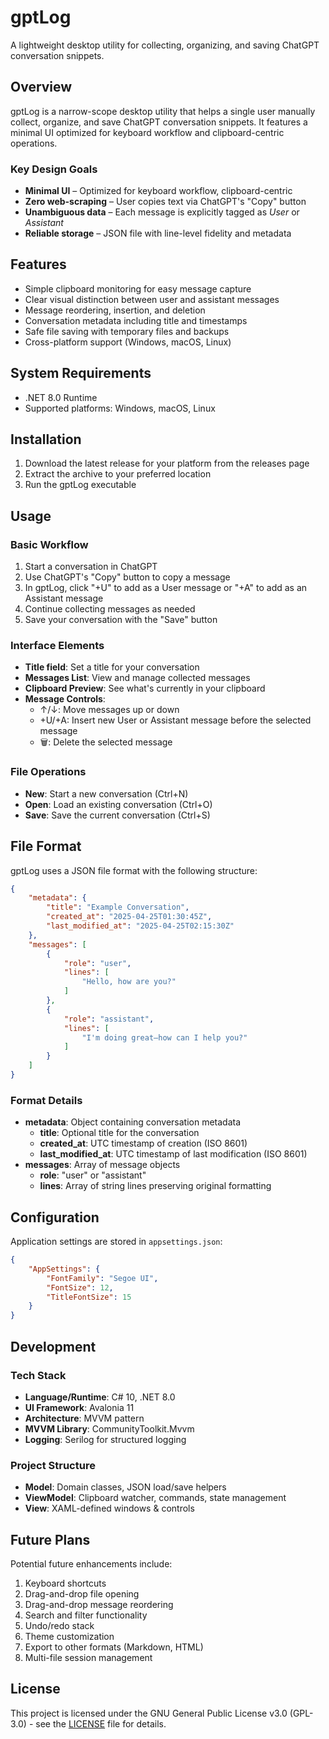 # gptLog

A lightweight desktop utility for collecting, organizing, and saving ChatGPT conversation snippets.

## Overview

gptLog is a narrow-scope desktop utility that helps a single user manually collect, organize, and save ChatGPT conversation snippets. It features a minimal UI optimized for keyboard workflow and clipboard-centric operations.

### Key Design Goals

- **Minimal UI** – Optimized for keyboard workflow, clipboard-centric
- **Zero web-scraping** – User copies text via ChatGPT's "Copy" button
- **Unambiguous data** – Each message is explicitly tagged as *User* or *Assistant*
- **Reliable storage** – JSON file with line-level fidelity and metadata

## Features

- Simple clipboard monitoring for easy message capture
- Clear visual distinction between user and assistant messages
- Message reordering, insertion, and deletion
- Conversation metadata including title and timestamps
- Safe file saving with temporary files and backups
- Cross-platform support (Windows, macOS, Linux)

## System Requirements

- .NET 8.0 Runtime
- Supported platforms: Windows, macOS, Linux

## Installation

1. Download the latest release for your platform from the releases page
2. Extract the archive to your preferred location
3. Run the gptLog executable

## Usage

### Basic Workflow

1. Start a conversation in ChatGPT
2. Use ChatGPT's "Copy" button to copy a message
3. In gptLog, click "+U" to add as a User message or "+A" to add as an Assistant message
4. Continue collecting messages as needed
5. Save your conversation with the "Save" button

### Interface Elements

- **Title field**: Set a title for your conversation
- **Messages List**: View and manage collected messages
- **Clipboard Preview**: See what's currently in your clipboard
- **Message Controls**:
  - ↑/↓: Move messages up or down
  - +U/+A: Insert new User or Assistant message before the selected message
  - 🗑: Delete the selected message

### File Operations

- **New**: Start a new conversation (Ctrl+N)
- **Open**: Load an existing conversation (Ctrl+O)
- **Save**: Save the current conversation (Ctrl+S)

## File Format

gptLog uses a JSON file format with the following structure:

```json
{
    "metadata": {
        "title": "Example Conversation",
        "created_at": "2025-04-25T01:30:45Z",
        "last_modified_at": "2025-04-25T02:15:30Z"
    },
    "messages": [
        {
            "role": "user",
            "lines": [
                "Hello, how are you?"
            ]
        },
        {
            "role": "assistant",
            "lines": [
                "I'm doing great—how can I help you?"
            ]
        }
    ]
}
```

### Format Details

- **metadata**: Object containing conversation metadata
  - **title**: Optional title for the conversation
  - **created_at**: UTC timestamp of creation (ISO 8601)
  - **last_modified_at**: UTC timestamp of last modification (ISO 8601)
- **messages**: Array of message objects
  - **role**: "user" or "assistant"
  - **lines**: Array of string lines preserving original formatting

## Configuration

Application settings are stored in `appsettings.json`:

```json
{
    "AppSettings": {
        "FontFamily": "Segoe UI",
        "FontSize": 12,
        "TitleFontSize": 15
    }
}
```

## Development

### Tech Stack

- **Language/Runtime**: C# 10, .NET 8.0
- **UI Framework**: Avalonia 11
- **Architecture**: MVVM pattern
- **MVVM Library**: CommunityToolkit.Mvvm
- **Logging**: Serilog for structured logging

### Project Structure

- **Model**: Domain classes, JSON load/save helpers
- **ViewModel**: Clipboard watcher, commands, state management
- **View**: XAML-defined windows & controls

## Future Plans

Potential future enhancements include:

1. Keyboard shortcuts
2. Drag-and-drop file opening
3. Drag-and-drop message reordering
4. Search and filter functionality
5. Undo/redo stack
6. Theme customization
7. Export to other formats (Markdown, HTML)
8. Multi-file session management

## License

This project is licensed under the GNU General Public License v3.0 (GPL-3.0) - see the [LICENSE](LICENSE) file for details.
